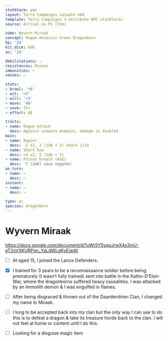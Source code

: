 ```yaml
---
statblock: yes
layout: Terra Campaigns Leiaute v04
template: Terra Campaigns 3-attribute NPC statblocks
source: Arrival ex-PC (Tom)

name: Wyvern Miraak
concept: Rogue Assassin Green Dragonborn
hp: '24'
hit_dice: 6d6
ac: '14'

debilitations: ~
resistances: Poison
immunities: ~
senses: ~

stats:
- brawl: '+0'
- wit: '+3'
- will: '+3'
- move: '40'
- save: 15+
- effort: d6

traits:
- name: Rogue attack
  desc: Against unaware enemies, damage is doubled
main:
- name: Rapier 
  desc: -1 x2, 2 (1d6 + 2) shock 1/14
- name: Short bow
  desc: +4 x2, 5 (1d6 + 2)
- name: Poison breath (AoE)
  desc: '7 (2d6) save negates'
on_turn:
- name: ~
  desc: ~
instant:
- name: ~
  desc: ~

type: pc
species: dragonborn
---
```


# Wyvern Miraak

https://docs.google.com/document/d/1uWr5Y5yqpJrwX4s3inU-eT2oVXKURPqn_YaLdWLgKyE/edit

- [ ] At aged 15, I joined the Lance Defenders.
- [x] I trained for 3 years to be a reconnaissance soldier before being prematurely (I wasn’t fully trained) sent into battle in the Katho-D'Elsin War, where the dragonborns suffered heavy causalities. I was attacked by an Immolith demon & I was engulfed in flames.
- [ ] After being disgraced & thrown out of the Daardendrien Clan, I changed my name to Miraak.
- [ ] I long to be accepted back into my clan but the only way I can see to do this is to defeat a dragon & take its treasure horde back to the clan. I will not feel at home or content until I do this.
- [ ] Looking for a disguise magic item

